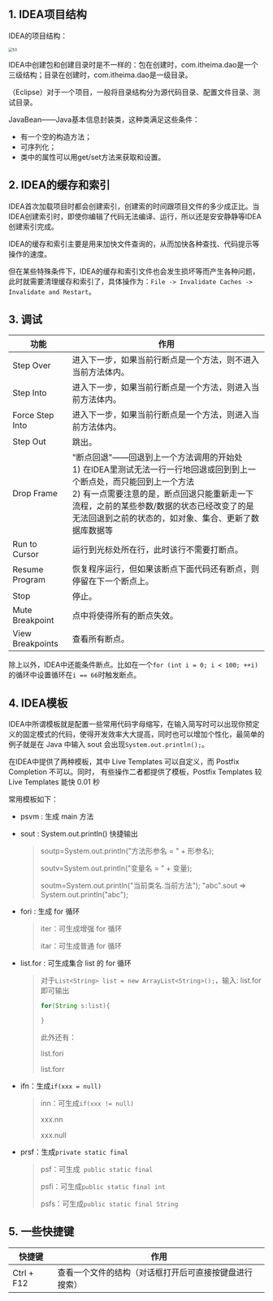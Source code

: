 ## 1. IDEA项目结构

IDEA的项目结构：

<img src="https://chua-n.gitee.io/blog-images/notebooks/Java/53.png" alt="53" style="zoom:50%;" />

IDEA中创建包和创建目录时是不一样的：包在创建时，com.itheima.dao是一个三级结构；目录在创建时，com.itheima.dao是一级目录。

（Eclipse）对于一个项目，一般将目录结构分为源代码目录、配置文件目录、测试目录。

JavaBean——Java基本信息封装类，这种类满足这些条件：

- 有一个空的构造方法；
- 可序列化；
- 类中的属性可以用get/set方法来获取和设置。

## 2. IDEA的缓存和索引

IDEA首次加载项目时都会创建索引，创建索的时间跟项目文件的多少成正比。当IDEA创建索引时，即使你编辑了代码无法编译、运行，所以还是安安静静等IDEA创建索引完成。

IDEA的缓存和索引主要是用来加快文件查询的，从而加快各种查找、代码提示等操作的速度。

但在某些特殊条件下，IDEA的缓存和索引文件也会发生损坏等而产生各种问题，此时就需要清理缓存和索引了，具体操作为：`File -> Invalidate Caches -> Invalidate and Restart`。

## 3. 调试

| 功能             | 作用                                                         |
| ---------------- | ------------------------------------------------------------ |
| Step Over        | 进入下一步，如果当前行断点是一个方法，则不进入当前方法体内。 |
| Step Into        | 进入下一步，如果当前行断点是一个方法，则进入当前方法体内。   |
| Force Step Into  | 进入下一步，如果当前行断点是一个方法，则进入当前方法体内。   |
| Step Out         | 跳出。                                                       |
| Drop Frame       | "断点回退"——回退到上一个方法调用的开始处<br />1) 在IDEA里测试无法一行一行地回退或回到到上一个断点处，而只能回到上一个方法<br />2) 有一点需要注意的是，断点回退只能重新走一下流程，之前的某些参数/数据的状态已经改变了的是无法回退到之前的状态的，如对象、集合、更新了数据库数据等 |
| Run to Cursor    | 运行到光标处所在行，此时该行不需要打断点。                   |
| Resume Program   | 恢复程序运行，但如果该断点下面代码还有断点，则停留在下一个断点上。 |
| Stop             | 停止。                                                       |
| Mute Breakpoint  | 点中将使得所有的断点失效。                                   |
| View Breakpoints | 查看所有断点。                                               |

除上以外，IDEA中还能条件断点。比如在一个`for (int i = 0; i < 100; ++i)`的循环中设置循环在`i == 66`时触发断点。

## 4. IDEA模板

IDEA中所谓模板就是配置一些常用代码字母缩写，在输入简写时可以出现你预定义的固定模式的代码，使得开发效率大大提高，同时也可以增加个性化，最简单的例子就是在 Java 中输入 sout 会出现`System.out.println();`。

在IDEA中提供了两种模板，其中 Live Templates 可以自定义，而 Postfix Completion 不可以。同时， 有些操作二者都提供了模板，Postfix Templates 较 Live Templates 能快 0.01 秒

常用模板如下：

- psvm : 生成 main 方法

- sout : System.out.println() 快捷输出

    > soutp=System.out.println("方法形参名 = " + 形参名);
    >
    > soutv=System.out.println("变量名 = " + 变量);
    >
    > soutm=System.out.println("当前类名.当前方法"); "abc".sout => System.out.println("abc");
    
- fori : 生成 for 循环

    > iter：可生成增强 for 循环
    >
    > itar：可生成普通 for 循环
    
- list.for : 可生成集合 list 的 for 循环

    > 对于`List<String> list = new ArrayList<String>();`，输入: list.for 即可输出
    >
    > ```java
    > for(String s:list){
    > 
    > }
    > ```
    >
    > 此外还有：
    >
    > list.fori
    >
    > list.forr

- ifn：生成`if(xxx = null)`

    > inn：可生成`if(xxx != null)`
    >
    > xxx.nn
    >
    > xxx.null

- prsf：生成`private static final`

    > psf：可生成` public static final`
    >
    > psfi：可生成`public static final int`
    >
    > psfs：可生成`public static final String`

## 5. 一些快捷键

| 快捷键     | 作用                                                   |
| ---------- | ------------------------------------------------------ |
| Ctrl + F12 | 查看一个文件的结构（对话框打开后可直接按键盘进行搜索） |

